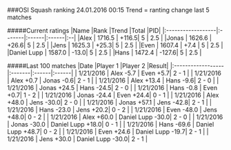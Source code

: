 ###OSI Squash ranking 24.01.2016 00:15
Trend = ranting change last 5 matches

#####Current ratings
|Name              |Rank   |Trend |Total  |PID|
|:------------------|:-------|:------|:------|:--|
|Alex               | 1716.5 | +116.5| 5 | 2.5 |
|Jonas              | 1626.6 | +26.6| 5 | 2.5 |
|Jens               | 1625.3 | +25.3| 5 | 2.5 |
|Even               | 1607.4 | +7.4 | 5 | 2.5 |
|Daniel Lupp        | 1587.0 | -13.0| 5 | 2.5 |
|Hans               | 1472.4 | -127.6| 5 | 2.5 |

#####Last 100 matches
|Date              |Player 1   |Player 2 |Result| 
|:------------------|:-------|:------|:------|
| 1/21/2016 | Alex -5.7 | Even +5.7| 2 - 1 |
| 1/21/2016 | Alex +0.7 | Jonas -0.6| 2 - 1 |
| 1/21/2016 | Alex +13.4 | Hans -9.6| 2 - 0 |
| 1/21/2016 | Jonas +24.5 | Hans -24.5| 2 - 0 |
| 1/21/2016 | Hans -0.8 | Even +0.7| 1 - 2 |
| 1/21/2016 | Jonas -24.4 | Even +24.4| 0 - 1 |
| 1/21/2016 | Alex +48.0 | Jens -30.0| 2 - 0 |
| 1/21/2016 | Jonas +57.1 | Jens -42.8| 2 - 1 |
| 1/21/2016 | Hans -23.0 | Jens +20.2| 0 - 2 |
| 1/21/2016 | Even -48.0 | Jens +48.0| 0 - 2 |
| 1/21/2016 | Alex +60.0 | Daniel Lupp -30.0| 2 - 0 |
| 1/21/2016 | Jonas -30.0 | Daniel Lupp +18.0| 0 - 1 |
| 1/21/2016 | Hans -69.6 | Daniel Lupp +48.7| 0 - 2 |
| 1/21/2016 | Even +24.6 | Daniel Lupp -19.7| 2 - 1 |
| 1/21/2016 | Jens +30.0 | Daniel Lupp -30.0| 2 - 1 |
